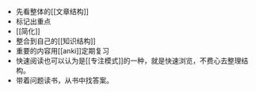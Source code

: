 - 先看整体的[[文章结构]]
- 标记出重点
- [[简化]]
- 整合到自己的[[知识结构]]
- 重要的内容用[[anki]]定期复习
- 快速阅读也可以认为是[[专注模式]]的一种，就是快速浏览，不费心去整理结构。
- 带着问题读书，从书中找答案。

